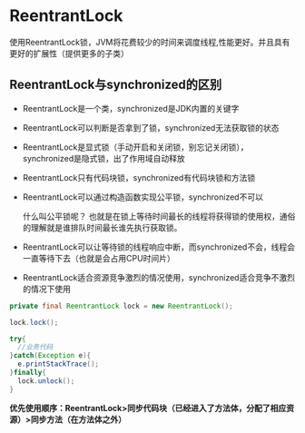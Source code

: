 # ReentrantLock

使用ReentrantLock锁，JVM将花费较少的时间来调度线程,性能更好。并且具有更好的扩展性（提供更多的子类）

## ReentrantLock与synchronized的区别

- ReentrantLock是一个类，synchronized是JDK内置的关键字
- ReentrantLock可以判断是否拿到了锁，synchronized无法获取锁的状态
- ReentrantLock是显式锁（手动开启和关闭锁，别忘记关闭锁），synchronized是隐式锁，出了作用域自动释放
- ReentrantLock只有代码块锁，synchronized有代码块锁和方法锁
- ReentrantLock可以通过构造函数实现公平锁，synchronized不可以
  
  什么叫公平锁呢？
也就是在锁上等待时间最长的线程将获得锁的使用权，通俗的理解就是谁排队时间最长谁先执行获取锁。

- ReentrantLock可以让等待锁的线程响应中断，而synchronized不会，线程会一直等待下去（也就是会占用CPU时间片）
- ReentrantLock适合资源竞争激烈的情况使用，synchronized适合竞争不激烈的情况下使用

```java
private final ReentrantLock lock = new ReentrantLock();

lock.lock();

try{
  //业务代码
}catch(Exception e){
  e.printStackTrace();
}finally{
  lock.unlock();
}

```

**优先使用顺序：ReentrantLock>同步代码块（已经进入了方法体，分配了相应资源）>同步方法（在方法体之外）**
